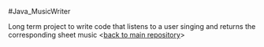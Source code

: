 #Java_MusicWriter

Long term project to write code that listens to a user singing and returns the corresponding sheet music
<[back to main repository](https://cespi.github.io/)>
